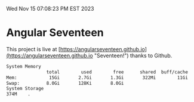 Wed Nov 15 07:08:23 PM EST 2023

# Angular Seventeen


This project is live at [https://angularseventeen.github.io](https://angularseventeen.github.io "Seventeen!") thanks to Github.

```bash
System Memory
               total        used        free      shared  buff/cache   available
Mem:            15Gi       2.7Gi       1.3Gi       322Mi        11Gi        12Gi
Swap:          8.0Gi       128Ki       8.0Gi
System Storage
374M	.
